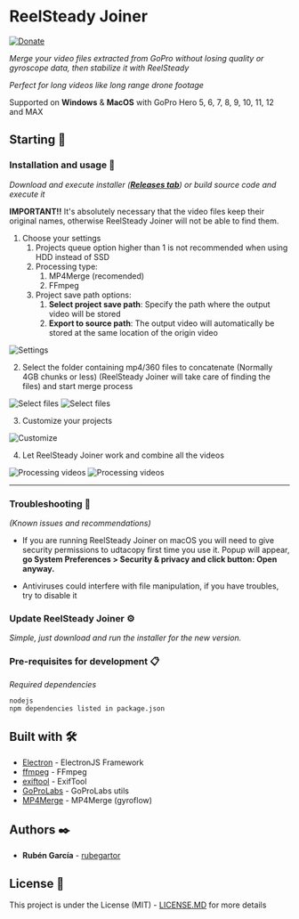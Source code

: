 # ReelSteady Joiner

[![Donate](https://img.shields.io/badge/Donate-PayPal-green.svg)](https://www.paypal.com/donate?hosted_button_id=P9JH3CF5DHEJW)

_Merge your video files extracted from GoPro without losing quality or gyroscope data, then stabilize it with ReelSteady_

_Perfect for long videos like long range drone footage_

Supported on **Windows** & **MacOS** with GoPro Hero 5, 6, 7, 8, 9, 10, 11, 12 and MAX

## Starting 🚀

### Installation and usage 🔧

_Download and execute installer (**[Releases tab](https://github.com/rubegartor/ReelSteady-Joiner/releases)**) or build source code and execute it_

**IMPORTANT!!** It's absolutely necessary that the video files keep their original names, otherwise ReelSteady Joiner will not be able to find them.

1. Choose your settings
   1. Projects queue option higher than 1 is not recommended when using HDD instead of SSD
   2. Processing type:
      1. MP4Merge (recomended)
      2. FFmpeg
   3. Project save path options:
      1. **Select project save path**: Specify the path where the output video will be stored
      2. **Export to source path**: The output video will automatically be stored at the same location of the origin video

![Settings](https://i.imgur.com/yEtSopm.png)

2. Select the folder containing mp4/360 files to concatenate (Normally 4GB chunks or less) (ReelSteady Joiner will take care of finding the files) and start merge process

![Select files](https://i.imgur.com/AE52QyM.png)
![Select files](https://i.imgur.com/NaQsp2t.png)

3. Customize your projects

![Customize](https://i.imgur.com/i5WJQ3A.png)

4. Let ReelSteady Joiner work and combine all the videos

![Processing videos](https://i.imgur.com/dA1ACkn.png)
![Processing videos](https://i.imgur.com/Ur50wHt.png)

---

### Troubleshooting 🔎
_(Known issues and recommendations)_

- If you are running ReelSteady Joiner on macOS you will need to give security permissions to udtacopy first time you use it.
  Popup will appear, **go System Preferences > Security & privacy and click button: Open anyway.**

- Antiviruses could interfere with file manipulation, if you have troubles, try to disable it

### Update ReelSteady Joiner ⚙️

_Simple, just download and run the installer for the new version._

### Pre-requisites for development 📋

_Required dependencies_

```
nodejs
npm dependencies listed in package.json
```

## Built with 🛠️

* [Electron](https://www.electronjs.org/) - ElectronJS Framework
* [ffmpeg](http://ffmpeg.org/) - FFmpeg
* [exiftool](https://exiftool.org/) - ExifTool
* [GoProLabs](https://gopro.github.io/labs/) - GoProLabs utils
* [MP4Merge](https://github.com/gyroflow/mp4-merge) - MP4Merge (gyroflow)

## Authors ✒️

* **Rubén García** - [rubegartor](https://github.com/rubegartor)

## License 📄

This project is under the License (MIT) - [LICENSE.MD](LICENSE.MD) for more details
